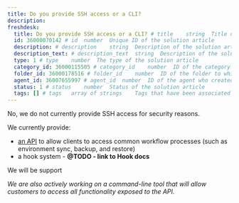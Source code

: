```yaml
---
title: Do you provide SSH access or a CLI?
description:
freshdesk:
  title: Do you provide SSH access or a CLI? # title	string	Title of the solution article
  id: 36000070142 # id	number	Unique ID of the solution article
  description: # description	string	Description of the solution article
  description_text: # description_text	string	Description of the solution article in plain text
  type: 1 # type	number	The type of the solution article
  category_id: 36000115505 # category_id	number	ID of the category to which the solution article belongs
  folder_id: 36000178516 # folder_id	number	ID of the folder to which the solution article belongs
  agent_id: 36007655997 # agent_id	number	ID of the agent who created the solution article
  status: 1 # status	number	Status of the solution article
  tags: [] # tags	array of strings	Tags that have been associated with the solution article
---
```


No, we do not currently provide SSH access for security reasons.

We currently provide:

- [an API](https://support.drud.com/support/solutions/articles/36000106931-working-with-the-api) to allow clients to access common workflow processes (such as environment sync, backup, and restore)
- a hook system - **@TODO - link to Hook docs**

We will be support

_We are also actively working on a command-line tool that will allow customers to access all functionality exposed to the API._
